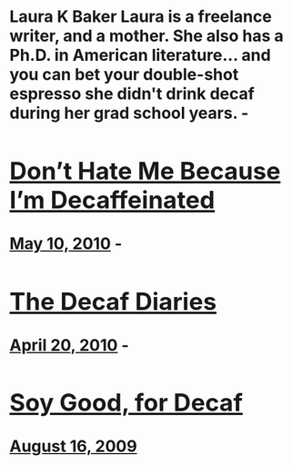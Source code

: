 # Laura K Baker Laura is a freelance writer, and a mother. She also has a Ph.D. in American literature... and you can bet your double-shot espresso she didn't drink decaf during her grad school years. - [<h2>Don’t Hate Me Because I’m Decaffeinated</h2>May 10, 2010](https://ineedcoffee.com/dont-hate-me-because-im-decaffeinated/) - [<h2>The Decaf Diaries</h2>April 20, 2010](https://ineedcoffee.com/the-decaf-diaries/) - [<h2>Soy Good, for Decaf</h2>August 16, 2009](https://ineedcoffee.com/soy-good-for-decaf/)